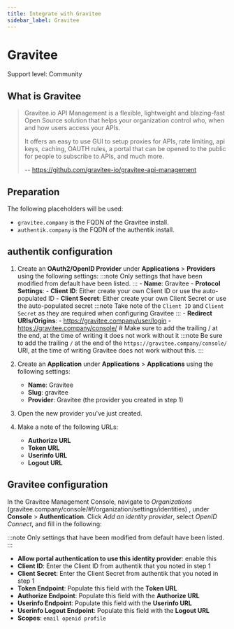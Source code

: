 ```yaml
---
title: Integrate with Gravitee
sidebar_label: Gravitee
---
```


# Gravitee

<span class="badge badge--secondary">Support level: Community</span>

## What is Gravitee

> Gravitee.io API Management is a flexible, lightweight and blazing-fast Open Source solution that helps your organization control who, when and how users access your APIs.
>
> It offers an easy to use GUI to setup proxies for APIs, rate limiting, api keys, caching, OAUTH rules, a portal that can be opened to the public for people to subscribe to APIs, and much more.
>
> -- https://github.com/gravitee-io/gravitee-api-management

## Preparation

The following placeholders will be used:

-   `gravitee.company` is the FQDN of the Gravitee install.
-   `authentik.company` is the FQDN of the authentik install.

## authentik configuration

1. Create an **OAuth2/OpenID Provider** under **Applications** > **Providers** using the following settings:
   :::note
   Only settings that have been modified from default have been listed.
   ::: - **Name**: Gravitee - **Protocol Settings**: - **Client ID**: Either create your own Client ID or use the auto-populated ID - **Client Secret**: Either create your own Client Secret or use the auto-populated secret
   :::note
   Take note of the `Client ID` and `Client Secret` as they are required when configuring Gravitee
   ::: - **Redirect URIs/Origins**: - https://gravitee.company/user/login - https://gravitee.company/console/ # Make sure to add the trailing / at the end, at the time of writing it does not work without it
   :::note
   Be sure to add the trailing `/` at the end of the `https://gravitee.company/console/` URI, at the time of writing Gravitee does not work without this.
   :::

2. Create an **Application** under **Applications** > **Applications** using the following settings:
    - **Name**: Gravitee
    - **Slug**: gravitee
    - **Provider**: Gravitee (the provider you created in step 1)
3. Open the new provider you've just created.
4. Make a note of the following URLs:
    - **Authorize URL**
    - **Token URL**
    - **Userinfo URL**
    - **Logout URL**

## Gravitee configuration

In the Gravitee Management Console, navigate to _Organizations_ (gravitee.company/console/#!/organization/settings/identities) , under **Console** > **Authentication**. Click _Add an identity provider_, select _OpenID Connect_, and fill in the following:

:::note
Only settings that have been modified from default have been listed.
:::

-   **Allow portal authentication to use this identity provider**: enable this
-   **Client ID**: Enter the Client ID from authentik that you noted in step 1
-   **Client Secret**: Enter the Client Secret from authentik that you noted in step 1
-   **Token Endpoint**: Populate this field with the **Token URL**
-   **Authorize Endpoint**: Populate this field with the **Authorize URL**
-   **Userinfo Endpoint**: Populate this field with the **Userinfo URL**
-   **Userinfo Logout Endpoint**: Populate this field with the **Logout URL**
-   **Scopes**: `email openid profile`
